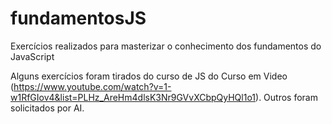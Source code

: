 # fundamentosJS
Exercícios realizados para masterizar o conhecimento dos fundamentos do JavaScript

Alguns exercícios foram tirados do curso de JS do Curso em Video (https://www.youtube.com/watch?v=1-w1RfGIov4&list=PLHz_AreHm4dlsK3Nr9GVvXCbpQyHQl1o1). Outros foram solicitados por AI.
